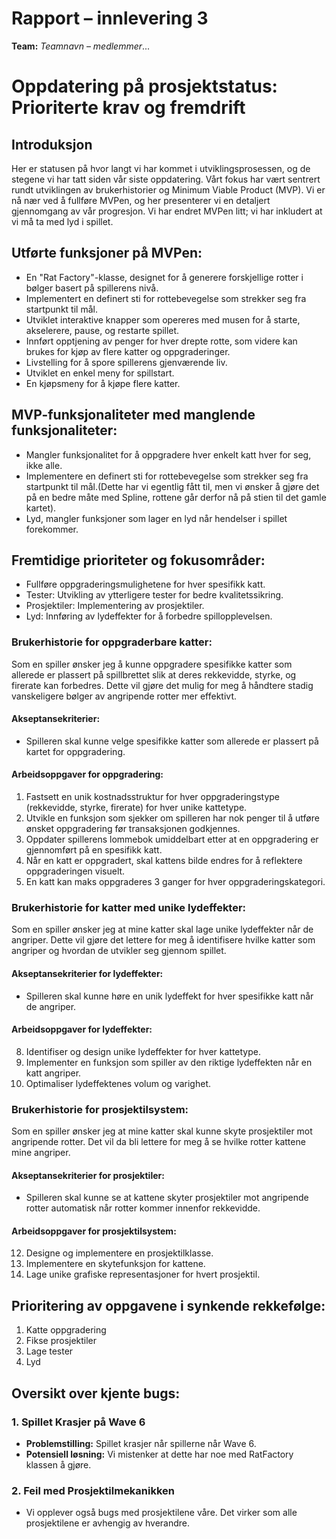 # Rapport – innlevering 3
**Team:** *Teamnavn* – *medlemmer*...


# Oppdatering på prosjektstatus: Prioriterte krav og fremdrift

## Introduksjon
Her er statusen på hvor langt vi har kommet i utviklingsprosessen, og de stegene vi har tatt siden vår siste oppdatering. Vårt fokus har vært sentrert rundt utviklingen av brukerhistorier og Minimum Viable Product (MVP). Vi er nå nær ved å fullføre MVPen, og her presenterer vi en detaljert gjennomgang av vår progresjon. Vi har endret MVPen litt; vi har inkludert at vi må ta med lyd i spillet.

## Utførte funksjoner på MVPen:
- En "Rat Factory"-klasse, designet for å generere forskjellige rotter i bølger basert på spillerens nivå.
- Implementert en definert sti for rottebevegelse som strekker seg fra startpunkt til mål.
- Utviklet interaktive knapper som opereres med musen for å starte, akselerere, pause, og restarte spillet.
- Innført opptjening av penger for hver drepte rotte, som videre kan brukes for kjøp av flere katter og oppgraderinger.
- Livstelling for å spore spillerens gjenværende liv.
- Utviklet en enkel meny for spillstart.
- En kjøpsmeny for å kjøpe flere katter.

## MVP-funksjonaliteter med manglende funksjonaliteter:
- Mangler funksjonalitet for å oppgradere hver enkelt katt hver for seg, ikke alle.
- Implementere en definert sti for rottebevegelse som strekker seg fra startpunkt til mål.(Dette har vi egentlig fått til, men vi ønsker å gjøre det på en bedre måte med Spline, rottene går derfor nå på stien til det gamle kartet).
- Lyd, mangler funksjoner som lager en lyd når hendelser i spillet forekommer.

## Fremtidige prioriteter og fokusområder:
- Fullføre oppgraderingsmulighetene for hver spesifikk katt.
- Tester: Utvikling av ytterligere tester for bedre kvalitetssikring.
- Prosjektiler: Implementering av prosjektiler.
- Lyd: Innføring av lydeffekter for å forbedre spillopplevelsen.

### Brukerhistorie for oppgraderbare katter:
Som en spiller ønsker jeg å kunne oppgradere spesifikke katter som allerede er plassert på spillbrettet slik at deres rekkevidde, styrke, og firerate kan forbedres. Dette vil gjøre det mulig for meg å håndtere stadig vanskeligere bølger av angripende rotter mer effektivt.

#### Akseptansekriterier:
- Spilleren skal kunne velge spesifikke katter som allerede er plassert på kartet for oppgradering.

#### Arbeidsoppgaver for oppgradering:
1. Fastsett en unik kostnadsstruktur for hver oppgraderingstype (rekkevidde, styrke, firerate) for hver unike kattetype.
2. Utvikle en funksjon som sjekker om spilleren har nok penger til å utføre ønsket oppgradering før transaksjonen godkjennes.
3. Oppdater spillerens lommebok umiddelbart etter at en oppgradering er gjennomført på en spesifikk katt.
4. Når en katt er oppgradert, skal kattens bilde endres for å reflektere oppgraderingen visuelt.
5. En katt kan maks oppgraderes 3 ganger for hver oppgraderingskategori.

### Brukerhistorie for katter med unike lydeffekter:
Som en spiller ønsker jeg at mine katter skal lage unike lydeffekter når de angriper. Dette vil gjøre det lettere for meg å identifisere hvilke katter som angriper og hvordan de utvikler seg gjennom spillet.

#### Akseptansekriterier for lydeffekter:
- Spilleren skal kunne høre en unik lydeffekt for hver spesifikke katt når de angriper.

#### Arbeidsoppgaver for lydeffekter:
8. Identifiser og design unike lydeffekter for hver kattetype.
9. Implementer en funksjon som spiller av den riktige lydeffekten når en katt angriper.
10. Optimaliser lydeffektenes volum og varighet.

### Brukerhistorie for prosjektilsystem:
Som en spiller ønsker jeg at mine katter skal kunne skyte prosjektiler mot angripende rotter. Det vil da bli lettere for meg å se hvilke rotter kattene mine angriper.

#### Akseptansekriterier for prosjektiler:
- Spilleren skal kunne se at kattene skyter prosjektiler mot angripende rotter automatisk når rotter kommer innenfor rekkevidde.

#### Arbeidsoppgaver for prosjektilsystem:
12. Designe og implementere en prosjektilklasse.
13. Implementere en skytefunksjon for kattene.
14. Lage unike grafiske representasjoner for hvert prosjektil.

## Prioritering av oppgavene i synkende rekkefølge:
1. Katte oppgradering
2. Fikse prosjektiler
3. Lage tester
4. Lyd

## Oversikt over kjente bugs:

### 1. Spillet Krasjer på Wave 6
- **Problemstilling:** Spillet krasjer når spillerne når Wave 6.
- **Potensiell løsning:** Vi mistenker at dette har noe med RatFactory klassen å gjøre.

### 2. Feil med Prosjektilmekanikken
- Vi opplever også bugs med prosjektilene våre. Det virker som alle prosjektilene er avhengig av hverandre.
